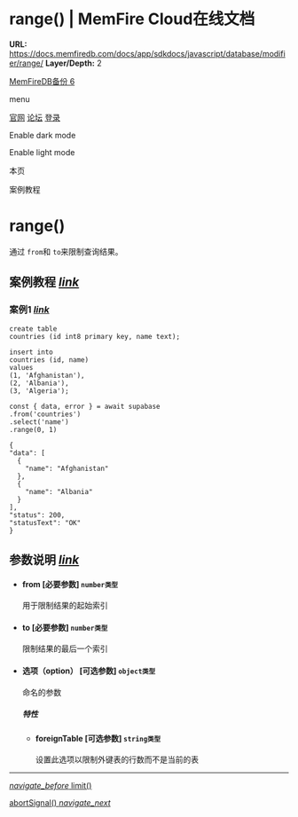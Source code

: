 # range() | MemFire Cloud在线文档

**URL:** https://docs.memfiredb.com/docs/app/sdkdocs/javascript/database/modifier/range/
**Layer/Depth:** 2

[MemFireDB备份 6](/)

menu

[官网](https://memfiredb.com/)
[论坛](https://community.memfiredb.com/)
[登录](https://cloud.memfiredb.com/auth/login)

Enable dark mode

Enable light mode

本页

案例教程

# range()

通过 `from`和 `to`来限制查询结果。

## 案例教程 [*link*](#%e6%a1%88%e4%be%8b%e6%95%99%e7%a8%8b)

### 案例1 [*link*](#%e6%a1%88%e4%be%8b1)

```
create table
countries (id int8 primary key, name text);

insert into
countries (id, name)
values
(1, 'Afghanistan'),
(2, 'Albania'),
(3, 'Algeria');
```

```
const { data, error } = await supabase
.from('countries')
.select('name')
.range(0, 1)
```

```
{
"data": [
  {
    "name": "Afghanistan"
  },
  {
    "name": "Albania"
  }
],
"status": 200,
"statusText": "OK"
}
```

## 参数说明 [*link*](#%e5%8f%82%e6%95%b0%e8%af%b4%e6%98%8e)

* #### from [必要参数] `number类型`

  用于限制结果的起始索引
* #### to [必要参数] `number类型`

  限制结果的最后一个索引
* #### 选项（option） [可选参数] `object类型`

  命名的参数

  ##### 特性

  + #### foreignTable [可选参数] `string类型`

    设置此选项以限制外键表的行数而不是当前的表

---

[*navigate\_before* limit()](/docs/app/sdkdocs/javascript/database/modifier/limit/)

[abortSignal() *navigate\_next*](/docs/app/sdkdocs/javascript/database/modifier/db-abortsignal/)